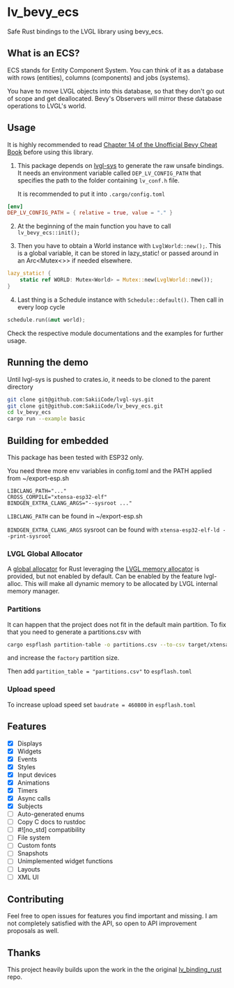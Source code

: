 # lv_bevy_ecs

Safe Rust bindings to the LVGL library using bevy_ecs.

## What is an ECS?

ECS stands for Entity Component System. You can think of it as a database with rows (entities),
columns (components) and jobs (systems).

You have to move LVGL objects into this database,
so that they don't go out of scope and get deallocated. Bevy's Observers will mirror these database operations to LVGL's world.

## Usage

It is highly recommended to read [Chapter 14 of the Unofficial Bevy Cheat Book](https://bevy-cheatbook.github.io/programming.html) before using this library.

1. This package depends on [lvgl-sys](https://github.com/SakiiCode/lvgl-sys) to generate the raw unsafe bindings.
It needs an environment variable called `DEP_LV_CONFIG_PATH` that specifies the path to the folder containing `lv_conf.h` file.

    It is recommended to put it into `.cargo/config.toml`

```toml
[env]
DEP_LV_CONFIG_PATH = { relative = true, value = "." }
```

2. At the beginning of the main function you have to call `lv_bevy_ecs::init();`

3. Then you have to obtain a World instance with `LvglWorld::new();`.
This is a global variable, it can be stored in lazy_static! or passed around in an Arc<Mutex<>> if needed elsewhere.

```rust
lazy_static! {
    static ref WORLD: Mutex<World> = Mutex::new(LvglWorld::new());
}
```

4. Last thing is a Schedule instance with `Schedule::default()`. Then call in every loop cycle

```rust
schedule.run(&mut world);
```




Check the respective module documentations and the examples for further usage.

## Running the demo

Until lvgl-sys is pushed to crates.io, it needs to be cloned to the parent directory
```sh
git clone git@github.com:SakiiCode/lvgl-sys.git
git clone git@github.com:SakiiCode/lv_bevy_ecs.git
cd lv_bevy_ecs
cargo run --example basic
```

## Building for embedded

This package has been tested with ESP32 only.

You need three more env variables in config.toml and the PATH applied from ~/export-esp.sh
```
LIBCLANG_PATH="..."
CROSS_COMPILE="xtensa-esp32-elf"
BINDGEN_EXTRA_CLANG_ARGS="--sysroot ..."
```

`LIBCLANG_PATH` can be found in ~/export-esp.sh

`BINDGEN_EXTRA_CLANG_ARGS` sysroot can be found with `xtensa-esp32-elf-ld --print-sysroot`

### LVGL Global Allocator
A [global allocator](https://doc.rust-lang.org/std/alloc/trait.GlobalAlloc.html) for Rust leveraging the [LVGL memory allocator](https://github.com/lvgl/lvgl/blob/master/src/misc/lv_mem.h) is provided, but not enabled by default.
Can be enabled by the feature lvgl-alloc. This will make all dynamic memory to be allocated by LVGL internal memory manager.

### Partitions

It can happen that the project does not fit in the default main partition. To fix that you need to generate a partitions.csv with
```sh
cargo espflash partition-table -o partitions.csv --to-csv target/xtensa-esp32-espidf/release/partition-table.bin
```
and increase the `factory` partition size.

Then add `partition_table = "partitions.csv"` to `espflash.toml`


### Upload speed

To increase upload speed set `baudrate = 460800` in `espflash.toml`

## Features

- [x] Displays
- [x] Widgets
- [x] Events
- [x] Styles
- [x] Input devices
- [x] Animations
- [x] Timers
- [x] Async calls
- [x] Subjects
- [ ] Auto-generated enums
- [ ] Copy C docs to rustdoc
- [ ] #![no_std] compatibility
- [ ] File system
- [ ] Custom fonts
- [ ] Snapshots
- [ ] Unimplemented widget functions
- [ ] Layouts
- [ ] XML UI

## Contributing

Feel free to open issues for features you find important and missing. I am not completely satisfied with the API,
so open to API improvement proposals as well.


## Thanks

This project heavily builds upon the work in the the original [lv_binding_rust](https://github.com/lvgl/lv_binding_rust) repo.